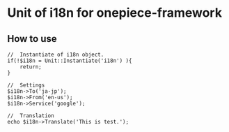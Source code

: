 Unit of i18n for onepiece-framework
===

## How to use

```
//  Instantiate of i18n object.
if(!$i18n = Unit::Instantiate('i18n') ){
    return;
}

//  Settings
$i18n->To('ja-jp');
$i18n->From('en-us');
$i18n->Service('google');

//  Translation
echo $i18n->Translate('This is test.');
```
